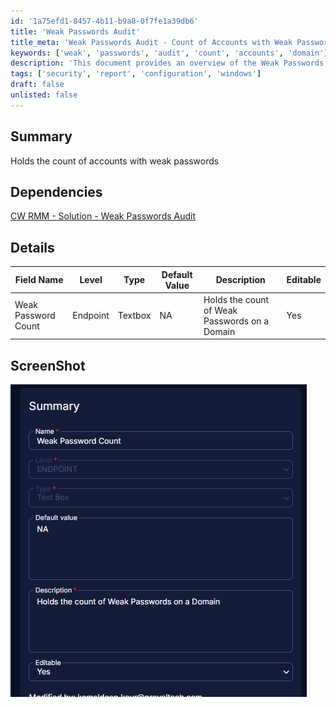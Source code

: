 ```yaml
---
id: '1a75efd1-8457-4b11-b9a8-0f7fe1a39db6'
title: 'Weak Passwords Audit'
title_meta: 'Weak Passwords Audit - Count of Accounts with Weak Passwords'
keywords: ['weak', 'passwords', 'audit', 'count', 'accounts', 'domain']
description: 'This document provides an overview of the Weak Passwords Audit solution within ConnectWise RMM, detailing the count of accounts with weak passwords on a domain. It includes dependencies, details about the fields used in the audit, and a screenshot for reference.'
tags: ['security', 'report', 'configuration', 'windows']
draft: false
unlisted: false
---
```

## Summary

Holds the count of accounts with weak passwords

## Dependencies

[CW RMM - Solution - Weak Passwords Audit](https://proval.itglue.com/DOC-5078775-17872310)

## Details

| Field Name           | Level    | Type    | Default Value | Description                                   | Editable |
|----------------------|----------|---------|---------------|-----------------------------------------------|----------|
| Weak Password Count   | Endpoint | Textbox | NA            | Holds the count of Weak Passwords on a Domain | Yes      |

## ScreenShot

![Screenshot](../../../static/img/Company---Weak-Password-Count/image_1.png)






